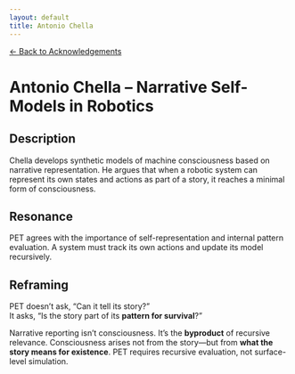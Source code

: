 ```yaml
---
layout: default
title: Antonio Chella
---
```


[← Back to Acknowledgements](../)

# Antonio Chella – Narrative Self-Models in Robotics

## Description
Chella develops synthetic models of machine consciousness based on narrative representation. He argues that when a robotic system can represent its own states and actions as part of a story, it reaches a minimal form of consciousness.

## Resonance
PET agrees with the importance of self-representation and internal pattern evaluation. A system must track its own actions and update its model recursively.

## Reframing
PET doesn’t ask, “Can it tell its story?”  
It asks, “Is the story part of its **pattern for survival**?”

Narrative reporting isn’t consciousness. It’s the **byproduct** of recursive relevance. Consciousness arises not from the story—but from **what the story means for existence**. PET requires recursive evaluation, not surface-level simulation.
